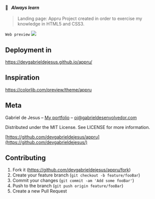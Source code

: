 #### 📒   _Always learn_

> Landing page: Appru
Project created in order to exercise my knowledge in HTML5 and CSS3.

`Web preview`
![](assets/images/web-preview.gif)

## Deployment in
https://devgabrieldejesus.github.io/appru/

## Inspiration

https://colorlib.com/preview/theme/appru

## Meta

Gabriel de Jesus – [My portfolio](https://www.gabrieldesenvolvedor.com/) – oi@gabrieldesenvolvedor.com

Distributed under the MIT License. See LICENSE for more information.

[https://github.com/devgabrieldejesus/appru](https://github.com/devgabrieldejesus/)

## Contributing

1. Fork it (<https://github.com/devgabrieldejesus/appru/fork>)
2. Create your feature branch (`git checkout -b feature/fooBar`)
3. Commit your changes (`git commit -am 'Add some fooBar'`)
4. Push to the branch (`git push origin feature/fooBar`)
5. Create a new Pull Request
